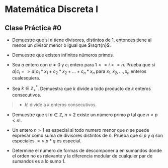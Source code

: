 # Matemática Discreta I 
## Clase Práctica \#0 

- Demuestre que si $n$ tiene divisores, distintos de $1$, entonces tiene al menos un divisor menor o igual que $\sqrt{n}$.

- Demuestre que existen infinitos números primos.


- Sea $a$ entero con $a \neq 0$ y $c_i$ entero para $1 <= i <= n$. Prueba que si $a | c_i => a | c_1*x_1 + c_2*x_2 + ... + c_n*x_n$ para $x_1,x_2,...,x_n$ enteros cualesquiera.

- Sea $k \in \mathbb{Z}_+^*$. Demuestra que $k$ divide a todo producto de $k$ enteros consecutivos.

> - $k!$ divide a $k$ enteros consecutivos. 

- Demuestre que si $n \in \mathbb{Z}$, $n > 2$ existe un número primo $p$ tal que $n < p < n!$.

- Un entero $n > 1$ es especial si todo numero menor que $n$ se puede expresar como suma de divisores distintos de $n$. Prueba que si $p$ y $q$ son especiales $=>$ $p*q$ es especial.

- Determine el número de formas de descomponer a en sumandos donde el orden no es relevante y la diferencia modular de cualquier par de sumandos es a lo sumo 1.